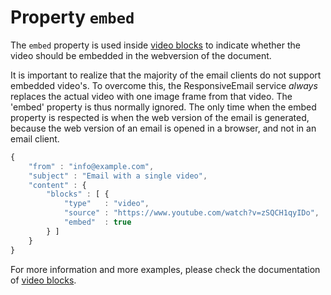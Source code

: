 # Property `embed`

The `embed` property is used inside [video blocks](copernica-docs:ResponsiveEmail/json/block-video)
to indicate whether the video should be embedded in the webversion of the document.

It is important to realize that the majority of the email clients do not support 
embedded video's. To overcome this, the ResponsiveEmail service _always_ replaces 
the actual video with one image frame from that video. The 'embed' property is 
thus normally ignored. The only time when the embed property is respected is when 
the web version of the email is generated, because the web version of an email 
is opened in a browser, and not in an email client.

```javascript
{
    "from" : "info@example.com",
    "subject" : "Email with a single video",
    "content" : {
        "blocks" : [ {
            "type"   : "video",
            "source" : "https://www.youtube.com/watch?v=zSQCH1qyIDo",
            "embed"  : true
        } ]
    }
}
```

For more information and more examples, please check the documentation
of [video blocks](copernica-docs:ResponsiveEmail/json/block-video).
